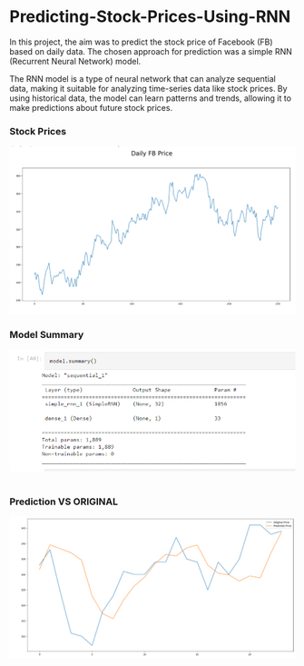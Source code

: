 # Predicting-Stock-Prices-Using-RNN

In this project, the aim was to predict the stock price of Facebook (FB) based on daily data. The chosen approach for prediction was a simple RNN (Recurrent Neural Network) model.<br>

The RNN model is a type of neural network that can analyze sequential data, making it suitable for analyzing time-series data like stock prices. By using historical data, the model can learn patterns and trends, allowing it to make predictions about future stock prices.
<br>
<h3>Stock Prices</h3>
<img src="prices.png">
<br>
<h3>Model Summary</h3>
<img src="modelsummary.png">
<br>
<br>
<h3>Prediction VS ORIGINAL</h3>
<img src="predictionVSoriginal.png">
